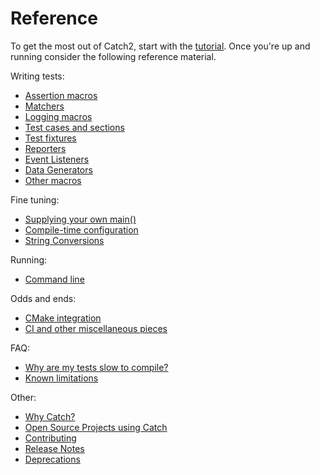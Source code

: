 <a id="top"></a>
# Reference

To get the most out of Catch2, start with the [tutorial](tutorial.md#top).
Once you're up and running consider the following reference material.

Writing tests:
* [Assertion macros](assertions.md#top)
* [Matchers](matchers.md#top)
* [Logging macros](logging.md#top)
* [Test cases and sections](test-cases-and-sections.md#top)
* [Test fixtures](test-fixtures.md#top)
* [Reporters](reporters.md#top)
* [Event Listeners](event-listeners.md#top)
* [Data Generators](generators.md#top)
* [Other macros](other-macros.md#top)

Fine tuning:
* [Supplying your own main()](own-main.md#top)
* [Compile-time configuration](configuration.md#top)
* [String Conversions](tostring.md#top)

Running:
* [Command line](command-line.md#top)

Odds and ends:
* [CMake integration](cmake-integration.md#top)
* [CI and other miscellaneous pieces](ci-and-misc.md#top)

FAQ:
* [Why are my tests slow to compile?](slow-compiles.md#top)
* [Known limitations](limitations.md#top)
 
Other:
* [Why Catch?](why-catch.md#top)
* [Open Source Projects using Catch](opensource-users.md#top)
* [Contributing](contributing.md#top)
* [Release Notes](release-notes.md#top)
* [Deprecations](deprecations.md#top)